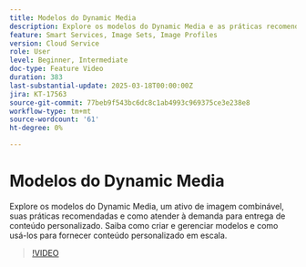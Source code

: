 ```yaml
---
title: Modelos do Dynamic Media
description: Explore os modelos do Dynamic Media e as práticas recomendadas para otimizar o gerenciamento de mídia e a entrega de conteúdo para obter melhor desempenho.
feature: Smart Services, Image Sets, Image Profiles
version: Cloud Service
role: User
level: Beginner, Intermediate
doc-type: Feature Video
duration: 383
last-substantial-update: 2025-03-18T00:00:00Z
jira: KT-17563
source-git-commit: 77beb9f543bc6dc8c1ab4993c969375ce3e238e8
workflow-type: tm+mt
source-wordcount: '61'
ht-degree: 0%

---
```



# Modelos do Dynamic Media

Explore os modelos do Dynamic Media, um ativo de imagem combinável, suas práticas recomendadas e como atender à demanda para entrega de conteúdo personalizado. Saiba como criar e gerenciar modelos e como usá-los para fornecer conteúdo personalizado em escala.

>[!VIDEO](https://video.tv.adobe.com/v/3451727/?learn=on&enablevpops)

